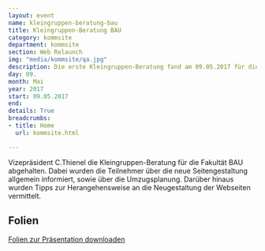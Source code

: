 ```yaml
---
layout: event
name: kleingruppen-beratung-bau
title: Kleingruppen-Beratung BAU
category: kommsite
department: kommsite
section: Web Relaunch
img: "media/kommsite/qa.jpg"
description: Die erste Kleingruppen-Beratung fand am 09.05.2017 für die Fakultät BAU statt.
day: 09.
month: Mai
year: 2017
start: 09.05.2017
end: 
details: True
breadcrumbs:
- title: Home
  url: kommsite.html

---
```


Vizepräsident C.Thienel die Kleingruppen-Beratung für die Fakultät BAU abgehalten. Dabei wurden die Teilnehmer über die neue Seitengestaltung allgemein informiert, sowie über die Umzugsplanung. Darüber hinaus wurden Tipps zur Herangehensweise an die Neugestaltung der Webseiten vermittelt.

## Folien

<a href="media/kommsite/vorbereitungen-fuer-den-neuen-webauftritt.pdf">Folien zur Präsentation downloaden</a>